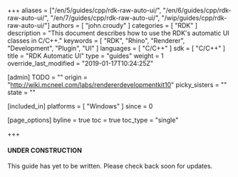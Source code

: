 +++
aliases = ["/en/5/guides/cpp/rdk-raw-auto-ui/", "/en/6/guides/cpp/rdk-raw-auto-ui/", "/en/7/guides/cpp/rdk-raw-auto-ui/", "/wip/guides/cpp/rdk-raw-auto-ui/"]
authors = [ "john.croudy" ]
categories = [ "RDK" ]
description = "This document describes how to use the RDK's automatic UI classes in C/C++."
keywords = [ "RDK", "Rhino", "Renderer", "Development", "Plugin", "UI" ]
languages = [ "C/C++" ]
sdk = [ "C/C++" ]
title = "RDK Automatic UI"
type = "guides"
weight = 1
override_last_modified = "2019-01-17T10:24:25Z"

[admin]
TODO = ""
origin = "http://wiki.mcneel.com/labs/rendererdevelopmentkit10"
picky_sisters = ""
state = ""

[included_in]
platforms = [ "Windows" ]
since = 0

[page_options]
byline = true
toc = true
toc_type = "single"

+++
<div class="bs-callout bs-callout-danger">
  <h4>UNDER CONSTRUCTION</h4>
  <p>This guide has yet to be written. Please check back soon for updates.

<!--

### Introduction
The RDK provides a user interface that integrates into Rhino's docking panel system and separates different areas by using collapsible sections, or roll-ups. There are several areas where these sections appear; in the render content UI, in the _Rendering_ panel, and in the _Sun_ panel. Each of these areas allows the plug-in developer to add customized sections. Creating these sections can take a lot of work, especially when using MFC on Windows. Sometimes it's convenient, especially when prototyping, to be able to just see and edit a collection of values quickly. The RDK provides an automatic UI system for just that purpose. There are two ways to use this system. The _raw_ automatic UI provides access to the entire system and allows control of almost every aspect of the interface. The _Content Automatic UI_ uses the raw system internally to expose a much simpler interface suitable for quickly developing UIs for render contents. The latter is described in detail in the discussion of [render contents](/guides/cpp/rdk-render-content/#UI). The former, a more complicated interface, is described here.

### Getting started
Using the automatic UI at this level requires you to provide a _data source_ that is capable of converting your data items to a form the automatic UI can understand. This form is called a _param block_ and uses the `IRhRdkParamBlock` interface. The data source must respond to `GetData(uuidData_RdkParamBlock)` and populate a param block object which is returned as a pointer to `IRhRdkParamBlock`.

TODO: finish this

### Summary
-->
